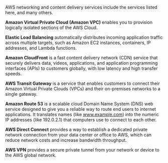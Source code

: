 AWS networking and content delivery services include the services listed here, and many others.

**Amazon Virtual Private Cloud (Amazon VPC)** enables you to provision logically isolated sections of the AWS Cloud. 

**Elastic Load Balancing** automatically distributes incoming application traffic across multiple targets, such as Amazon EC2 instances, containers, IP addresses, and Lambda functions.

**Amazon CloudFront** is a fast content delivery network (CDN) service that securely delivers data, videos, applications, and application programming interfaces (APIs) to customers globally, with low latency and high transfer speeds.

**AWS Transit Gateway** is a service that enables customers to connect their Amazon Virtual Private Clouds (VPCs) and their on-premises networks to a single gateway. 

**Amazon Route 53** is a scalable cloud Domain Name System (DNS) web service designed to give you a reliable way to route end users to internet applications. It translates names (like www.example.com) into the numeric IP addresses (like 192.0.2.1) that computers use to connect to each other. 

**AWS Direct Connect** provides a way to establish a dedicated private network connection from your data center or office to AWS, which can reduce network costs and increase bandwidth throughput.

**AWS VPN** provides a secure private tunnel from your network or device to the AWS global network. 
